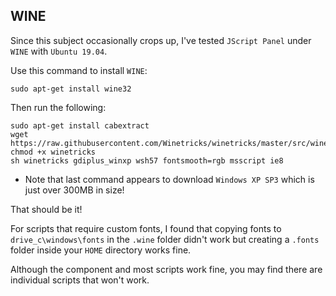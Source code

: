 ## WINE

Since this subject occasionally crops up, I've tested `JScript Panel` under `WINE` with `Ubuntu 19.04`.

Use this command to install `WINE`:

```
sudo apt-get install wine32
```

Then run the following:

```
sudo apt-get install cabextract
wget https://raw.githubusercontent.com/Winetricks/winetricks/master/src/winetricks
chmod +x winetricks
sh winetricks gdiplus_winxp wsh57 fontsmooth=rgb msscript ie8
```

- Note that last command appears to download `Windows XP SP3` which is just over 300MB in size!

That should be it!

For scripts that require custom fonts, I found that copying fonts to `drive_c\windows\fonts` in the `.wine` folder didn't work but creating a `.fonts` folder inside your `HOME` directory works fine.

Although the component and most scripts work fine, you may find there are individual scripts that won't work.